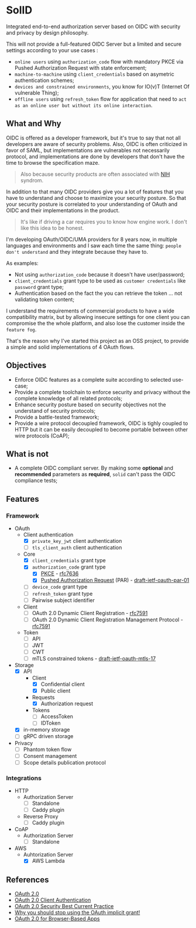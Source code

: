 # SolID

Integrated end-to-end authorization server based on OIDC with security and
privacy by design philosophy.

This will not provide a full-featured OIDC Server but a limited and secure
settings according to your use cases :

* `online users` using `authorization_code` flow with mandatory PKCE via Pushed
  Authorization Request with state enforcement;
* `machine-to-machine` using `client_credentials` based on asymetric
  authentication schemes;
* `devices and constrained environments`, you know for IO(v)T (Internet Of vulnerable Thing);
* `offline users` using `refresh_token` flow for application that need to
  `act as an online user but without its online interaction`.

## What and Why

OIDC is offered as a developer framework, but it's true to say that not all
developers are aware of security problems. Also, OIDC is often criticized in
favor of SAML, but implementations are vulnerables not necessarily protocol,
and implementations are done by developers that don't have the time to browse
the specification maze.

> Also because security products are often associated with [NIH](https://en.wikipedia.org/wiki/Not_invented_here) syndrom.

In addition to that many OIDC providers give you a lot of features that you have
to understand and choose to maximize your security posture. So that your
security posture is correlated to your understanding of OAuth and OIDC and
their implementations in the product.

> It's like if driving a car requires you to know how engine work.
> I don't like this idea to be honest.

I'm developing OAuth/OIDC/UMA providers for 8 years now, in multiple languages
and environments and I saw each time the same thing: `people don't understand`
and they integrate because they have to.

As examples:

* Not using `authorization_code` because it doesn't have user/password;
* `client_credentials` grant type to be used as `customer credentials` like
  `password` grant type;
* Authentication based on the fact the you can retrieve the token ... not
  validating token content;

I understand the requirements of commercial products to have a wide compatibility
matrix, but by allowing insecure settings for one client you can compromise the
the whole platform, and also lose the customer inside the `feature fog`.

That's the reason why I've started this project as an OSS project, to provide a
simple and solid implementations of 4 OAuth flows.

## Objectives

* Enforce OIDC features as a complete suite according to selected use-case;
* Provide a complete toolchain to enforce security and privacy without the
  complete knowledge of all related protocols;
* Enhance security posture based on security objectives not the understand of
  security protocols;
* Provide a battle-tested framework;
* Provide a wire protocol decoupled framework, OIDC is tighly coupled to HTTP but
  it can be easily decoupled to become portable between other wire protocols (CoAP);

## What is not

* A complete OIDC compliant server. By making some **optional** and **recommended**
  parameters as **required**, `solid` can't pass the OIDC compliance tests;

## Features

### Framework

* OAuth
  * Client authentication
    * [x] `private_key_jwt` client authentication
    * [ ] `tls_client_auth` client authentication
  * Core
    * [x] `client_credentials` grant type
    * [x] `authorization_code` grant type
      * [x] [PKCE](https://oauth.net/2/pkce/) - [rfc7636](https://tools.ietf.org/html/rfc7636)
      * [x] [Pushed Authorization Request](https://oauth.net/2/pushed-authorization-requests/) (PAR) - [draft-ietf-oauth-par-01](https://tools.ietf.org/html/draft-ietf-oauth-par-01)
    * [ ] `device_code` grant type
    * [ ] `refresh_token` grant type
    * [ ] Pairwise subject identifier
  * Client
    * [ ] OAuth 2.0 Dynamic Client Registration - [rfc7591](https://tools.ietf.org/html/rfc7591)
    * [ ] OAuth 2.0 Dynamic Client Registration Management Protocol - [rfc7591](https://tools.ietf.org/html/rfc7592)
  * Token
    * [ ] API
    * [ ] JWT
    * [ ] CWT
    * [ ] mTLS constrained tokens - [draft-ietf-oauth-mtls-17](https://tools.ietf.org/id/draft-ietf-oauth-mtls-17.html)
* Storage
  * [x] API
    * Client
      * [x] Confidential client
      * [x] Public client
    * Requests
      * [x] Authorization request
    * Tokens
      * [ ] AccessToken
      * [ ] IDToken
  * [x] in-memory storage
  * [ ] gRPC driven storage
* Privacy
  * [ ] Phantom token flow
  * [ ] Consent management
  * [ ] Scope details publication protocol

### Integrations

* HTTP
  * Authorization Server
    * [ ] Standalone
    * [ ] Caddy plugin
  * Reverse Proxy
    * [ ] Caddy plugin
* CoAP
  * Authorization Server
    * [ ] Standalone
* AWS
  * Auhtorization Server
    * [x] AWS Lambda

## References

* [OAuth 2.0](https://oauth.net/2/)
* [OAuth 2.0 Client Authentication](https://medium.com/@darutk/oauth-2-0-client-authentication-4b5f929305d4)
* [OAuth 2.0 Security Best Current Practice](https://tools.ietf.org/html/draft-ietf-oauth-security-topics-15)
* [Why you should stop using the OAuth implicit grant!](https://medium.com/@torsten_lodderstedt/why-you-should-stop-using-the-oauth-implicit-grant-2436ced1c926)
* [OAuth 2.0 for Browser-Based Apps](https://tools.ietf.org/id/draft-parecki-oauth-browser-based-apps-02.html)
